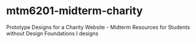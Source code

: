 # mtm6201-midterm-charity
Prototype Designs for a Charity Website - Midterm Resources for Students without Design Foundations I designs
